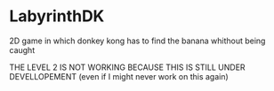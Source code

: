 # LabyrinthDK

2D game in which donkey kong has to find the banana whithout being caught

THE LEVEL 2 IS NOT WORKING BECAUSE THIS IS STILL UNDER DEVELLOPEMENT (even if I might never work on this again)

